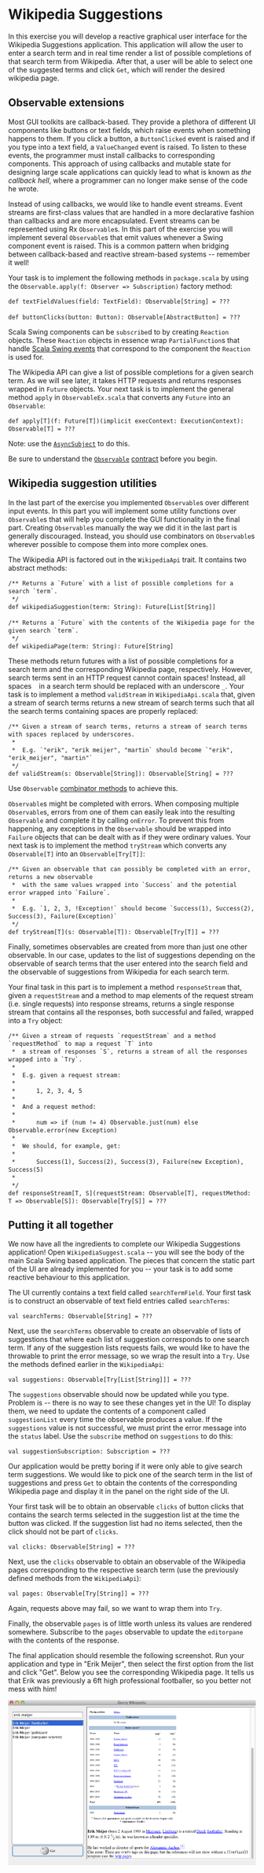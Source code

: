 Wikipedia Suggestions
=====================

In this exercise you will develop a reactive graphical user interface for the Wikipedia Suggestions application.
This application will allow the user to enter a search term and in real time render a list of possible completions
of that search term from Wikipedia.
After that, a user will be able to select one of the suggested terms and click `Get`, which will render the desired wikipedia page.


## Observable extensions

Most GUI toolkits are callback-based.
They provide a plethora of different UI components like buttons or text fields, which raise events when something happens to them.
If you click a button, a `ButtonClicked` event is raised and if you type into a text field, a `ValueChanged` event is raised.
To listen to these events, the programmer must install callbacks to corresponding components.
This approach of using callbacks and mutable state for designing large scale applications can quickly lead
to what is known as *the callback hell*, where a programmer can no longer make sense of the code he wrote.

Instead of using callbacks, we would like to handle event streams.
Event streams are first-class values that are handled in a more declarative fashion than callbacks and are more encapsulated.
Event streams can be represented using Rx `Observable`s.
In this part of the exercise you will implement several `Observable`s that emit values whenever a Swing component event is raised.
This is a common pattern when bridging between callback-based and reactive stream-based systems -- remember it well!

Your task is to implement the following methods in `package.scala` by using the `Observable.apply(f: Observer => Subscription)` factory method:

    def textFieldValues(field: TextField): Observable[String] = ???

    def buttonClicks(button: Button): Observable[AbstractButton] = ???

Scala Swing components can be `subscribe`d to by creating `Reaction` objects.
These `Reaction` objects in essence wrap `PartialFunction`s that handle [Scala Swing events](http://www.scala-lang.org/api/current/index.html#scala.swing.event.package)
that correspond to the component the `Reaction` is used for.

The Wikipedia API can give a list of possible completions for a given search term.
As we will see later, it takes HTTP requests and returns responses wrapped in `Future` objects.
Your next task is to implement the general method `apply` in `ObservableEx.scala` that converts any `Future` into an `Observable`:

    def apply[T](f: Future[T])(implicit execContext: ExecutionContext): Observable[T] = ???

Note: use the [`AsyncSubject`](http://netflix.github.io/RxJava/javadoc/rx/subjects/AsyncSubject.html) to do this.

Be sure to understand the [`Observable`](http://netflix.github.io/RxJava/javadoc/) [contract](https://github.com/Netflix/RxJava/wiki/Observable) before you begin.


## Wikipedia suggestion utilities

In the last part of the exercise you implemented `Observable`s over different input events.
In this part you will implement some utility functions over `Observable`s that will help you complete the GUI functionality in the final part.
Creating `Observable`s manually the way we did it in the last part is generally discouraged.
Instead, you should use combinators on `Observable`s wherever possible to compose them into more complex ones.

The Wikipedia API is factored out in the `WikipediaApi` trait.
It contains two abstract methods:

    /** Returns a `Future` with a list of possible completions for a search `term`.
     */
    def wikipediaSuggestion(term: String): Future[List[String]]

    /** Returns a `Future` with the contents of the Wikipedia page for the given search `term`.
     */
    def wikipediaPage(term: String): Future[String]

These methods return futures with a list of possible completions for a search term and the corresponding Wikipedia page, respectively.
However, search terms sent in an HTTP request cannot contain spaces!
Instead, all spaces ` ` in a search term should be replaced with an underscore `_`.
Your task is to implement a method `validStream` in `WikipediaApi.scala` that, given a stream of search terms returns a new stream of search terms such that all
the search terms containing spaces are properly replaced:

    /** Given a stream of search terms, returns a stream of search terms with spaces replaced by underscores.
     *
     *  E.g. `"erik", "erik meijer", "martin` should become `"erik", "erik_meijer", "martin"`
     */
    def validStream(s: Observable[String]): Observable[String] = ???

Use `Observable` [combinator methods](http://netflix.github.io/RxJava/javadoc/rx/Observable.html) to achieve this.

`Observable`s might be completed with errors.
When composing multiple `Observable`s, errors from one of them can easily leak into the resulting `Observable` and complete it by calling `onError`.
To prevent this from happening, any exceptions in the `Observable` should be wrapped into `Failure` objects that can be dealt with as if they
were ordinary values.
Your next task is to implement the method `tryStream` which converts any `Observable[T]` into an `Observable[Try[T]]`:
  
    /** Given an observable that can possibly be completed with an error, returns a new observable
     *  with the same values wrapped into `Success` and the potential error wrapped into `Failure`.
     *  
     *  E.g. `1, 2, 3, !Exception!` should become `Success(1), Success(2), Success(3), Failure(Exception)`
     */
    def tryStream[T](s: Observable[T]): Observable[Try[T]] = ???

Finally, sometimes observables are created from more than just one other observable.
In our case, updates to the list of suggestions depending on the observable of search terms that the user entered
into the search field and the observable of suggestions from Wikipedia for each search term.

Your final task in this part is to implement a method `responseStream` that, given a `requestStream`
and a method to map elements of the request stream (i.e. single requests) into response streams,
returns a single response stream that contains all the responses, both successful and failed,
wrapped into a `Try` object:

    /** Given a stream of requests `requestStream` and a method `requestMethod` to map a request `T` into 
     *  a stream of responses `S`, returns a stream of all the responses wrapped into a `Try`.
     *
     *  E.g. given a request stream:
     *  
     *      1, 2, 3, 4, 5
     *
     *  And a request method:
     *
     *      num => if (num != 4) Observable.just(num) else Observable.error(new Exception)
     *
     *  We should, for example, get:
     *
     *      Success(1), Success(2), Success(3), Failure(new Exception), Success(5)
     *
     */
    def responseStream[T, S](requestStream: Observable[T], requestMethod: T => Observable[S]): Observable[Try[S]] = ???


## Putting it all together

We now have all the ingredients to complete our Wikipedia Suggestions application!
Open `WikipediaSuggest.scala` -- you will see the body of the main Scala Swing based application.
The pieces that concern the static part of the UI are already implemented for you -- your task
is to add some reactive behaviour to this application.

The UI currently contains a text field called `searchTermField`.
Your first task is to construct an observable of text field entries called `searchTerms`:

    val searchTerms: Observable[String] = ???

Next, use the `searchTerms` observable to create an observable of lists of suggestions that where
each list of suggestion corresponds to one search term.
If any of the suggestion lists requests fails, we would like to have the throwable to print the
error message, so we wrap the result into a `Try`.
Use the methods defined earlier in the `WikipediaApi`:

    val suggestions: Observable[Try[List[String]]] = ???

The `suggestions` observable should now be updated while you type.
Problem is -- there is no way to see these changes yet in the UI!
To display them, we need to update the contents of a component called `suggestionList`
every time the observable produces a value.
If the `suggestions` value is not successful, we must print the error message into the `status` label.
Use the `subscribe` method on `suggestions` to do this:

    val suggestionSubscription: Subscription = ???

Our application would be pretty boring if it were only able to give search term suggestions.
We would like to pick one of the search term in the list of suggestions and press `Get` to obtain the
contents of the corresponding Wikipedia page and display it in the panel on the right side of the UI.

Your first task will be to obtain an observable `clicks` of button clicks that
contains the search terms selected in the suggestion list at the time the button was clicked.
If the suggestion list had no items selected, then the click should not be part of `clicks`.

    val clicks: Observable[String] = ???

Next, use the `clicks` observable to obtain an observable of the Wikipedia pages corresponding to
the respective search term (use the previously defined methods from the `WikipediaApi`):

    val pages: Observable[Try[String]] = ???

Again, requests above may fail, so we want to wrap them into `Try`.

Finally, the observable `pages` is of little worth unless its values are rendered somewhere.
Subscribe to the `pages` observable to update the `editorpane` with the contents of the response.

The final application should resemble the following screenshot.
Run your application and type in "Erik Meijer", then select the first option from the list and click "Get".
Below you see the corresponding Wikipedia page.
It tells us that Erik was previously a 6ft high professional footballer, so you better not mess with him!

![Application screenshot](application.png)






